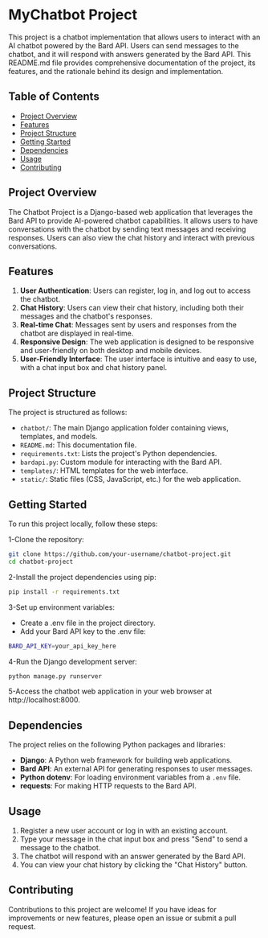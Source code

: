 # MyChatbot Project

This project is a chatbot implementation that allows users to interact with an AI chatbot powered by the Bard API. Users can send messages to the chatbot, and it will respond with answers generated by the Bard API. This README.md file provides comprehensive documentation of the project, its features, and the rationale behind its design and implementation.

## Table of Contents

- [Project Overview](#project-overview)
- [Features](#features)
- [Project Structure](#project-structure)
- [Getting Started](#getting-started)
- [Dependencies](#dependencies)
- [Usage](#usage)
- [Contributing](#contributing)


## Project Overview

The Chatbot Project is a Django-based web application that leverages the Bard API to provide AI-powered chatbot capabilities. It allows users to have conversations with the chatbot by sending text messages and receiving responses. Users can also view the chat history and interact with previous conversations.

## Features

1. **User Authentication**: Users can register, log in, and log out to access the chatbot.
2. **Chat History**: Users can view their chat history, including both their messages and the chatbot's responses.
3. **Real-time Chat**: Messages sent by users and responses from the chatbot are displayed in real-time.
4. **Responsive Design**: The web application is designed to be responsive and user-friendly on both desktop and mobile devices.
5. **User-Friendly Interface**: The user interface is intuitive and easy to use, with a chat input box and chat history panel.

## Project Structure

The project is structured as follows:

- `chatbot/`: The main Django application folder containing views, templates, and models.
- `README.md`: This documentation file.
- `requirements.txt`: Lists the project's Python dependencies.
- `bardapi.py`: Custom module for interacting with the Bard API.
- `templates/`: HTML templates for the web interface.
- `static/`: Static files (CSS, JavaScript, etc.) for the web application.

## Getting Started

To run this project locally, follow these steps:

1-Clone the repository:
```bash
git clone https://github.com/your-username/chatbot-project.git
cd chatbot-project
```
2-Install the project dependencies using pip:
```bash
pip install -r requirements.txt
```
3-Set up environment variables:
- Create a .env file in the project directory.
- Add your Bard API key to the .env file:
```bash
BARD_API_KEY=your_api_key_here
```
4-Run the Django development server:
```bash
python manage.py runserver
```
5-Access the chatbot web application in your web browser at http://localhost:8000.

## Dependencies

The project relies on the following Python packages and libraries:

- **Django**: A Python web framework for building web applications.
- **Bard API**: An external API for generating responses to user messages.
- **Python dotenv**: For loading environment variables from a `.env` file.
- **requests**: For making HTTP requests to the Bard API.

## Usage

1. Register a new user account or log in with an existing account.
2. Type your message in the chat input box and press "Send" to send a message to the chatbot.
3. The chatbot will respond with an answer generated by the Bard API.
4. You can view your chat history by clicking the "Chat History" button.

## Contributing

Contributions to this project are welcome! If you have ideas for improvements or new features, please open an issue or submit a pull request.




